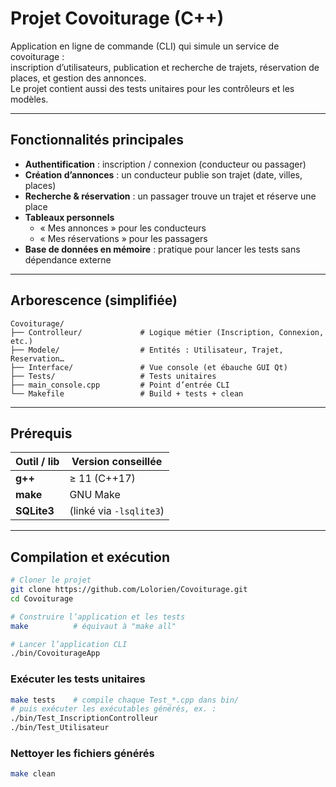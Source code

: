 # Projet Covoiturage (C++)

Application en ligne de commande (CLI) qui simule un service de covoiturage :  
inscription d’utilisateurs, publication et recherche de trajets, réservation de places, et gestion des annonces.  
Le projet contient aussi des tests unitaires pour les contrôleurs et les modèles.

---

## Fonctionnalités principales
- **Authentification** : inscription / connexion (conducteur ou passager)  
- **Création d’annonces** : un conducteur publie son trajet (date, villes, places)  
- **Recherche & réservation** : un passager trouve un trajet et réserve une place  
- **Tableaux personnels**  
  - « Mes annonces » pour les conducteurs  
  - « Mes réservations » pour les passagers  
- **Base de données en mémoire** : pratique pour lancer les tests sans dépendance externe  

---

## Arborescence (simplifiée)
```
Covoiturage/
├── Controlleur/             # Logique métier (Inscription, Connexion, etc.)
├── Modele/                  # Entités : Utilisateur, Trajet, Reservation…
├── Interface/               # Vue console (et ébauche GUI Qt)
├── Tests/                   # Tests unitaires
├── main_console.cpp         # Point d’entrée CLI
└── Makefile                 # Build + tests + clean

````

---

## Prérequis
| Outil / lib | Version conseillée |
|-------------|--------------------|
| **g++**     | ≥ 11 (C++17) |
| **make**    | GNU Make |
| **SQLite3** | (linké via `-lsqlite3`) |

---

## Compilation et exécution

```bash
# Cloner le projet
git clone https://github.com/Lolorien/Covoiturage.git
cd Covoiturage

# Construire l’application et les tests
make          # équivaut à "make all"

# Lancer l’application CLI
./bin/CovoiturageApp
```

### Exécuter les tests unitaires

```bash
make tests    # compile chaque Test_*.cpp dans bin/
# puis exécuter les exécutables générés, ex. :
./bin/Test_InscriptionControlleur
./bin/Test_Utilisateur
```

### Nettoyer les fichiers générés

```bash
make clean
```
